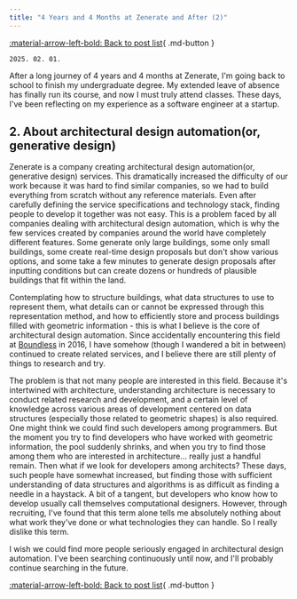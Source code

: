 ```yaml
---
title: "4 Years and 4 Months at Zenerate and After (2)"
---
```


[:material-arrow-left-bold: Back to post list](../index.md){ .md-button }

`2025. 02. 01.`

After a long journey of 4 years and 4 months at Zenerate, I'm going back to school to finish my undergraduate degree. My extended leave of absence has finally run its course, and now I must truly attend classes. These days, I've been reflecting on my experience as a software engineer at a startup.

## 2. About architectural design automation(or, generative design)

Zenerate is a company creating architectural design automation(or, generative design) services. This dramatically increased the difficulty of our work because it was hard to find similar companies, so we had to build everything from scratch without any reference materials. Even after carefully defining the service specifications and technology stack, finding people to develop it together was not easy. This is a problem faced by all companies dealing with architectural design automation, which is why the few services created by companies around the world have completely different features. Some generate only large buildings, some only small buildings, some create real-time design proposals but don't show various options, and some take a few minutes to generate design proposals after inputting conditions but can create dozens or hundreds of plausible buildings that fit within the land.

Contemplating how to structure buildings, what data structures to use to represent them, what details can or cannot be expressed through this representation method, and how to efficiently store and process buildings filled with geometric information - this is what I believe is the core of architectural design automation. Since accidentally encountering this field at [Boundless](https://www.boundless.kr/) in 2016, I have somehow (though I wandered a bit in between) continued to create related services, and I believe there are still plenty of things to research and try.

The problem is that not many people are interested in this field. Because it's intertwined with architecture, understanding architecture is necessary to conduct related research and development, and a certain level of knowledge across various areas of development centered on data structures (especially those related to geometric shapes) is also required. One might think we could find such developers among programmers. But the moment you try to find developers who have worked with geometric information, the pool suddenly shrinks, and when you try to find those among them who are interested in architecture... really just a handful remain. Then what if we look for developers among architects? These days, such people have somewhat increased, but finding those with sufficient understanding of data structures and algorithms is as difficult as finding a needle in a haystack. A bit of a tangent, but developers who know how to develop usually call themselves computational designers. However, through recruiting, I've found that this term alone tells me absolutely nothing about what work they've done or what technologies they can handle. So I really dislike this term.

I wish we could find more people seriously engaged in architectural design automation. I've been searching continuously until now, and I'll probably continue searching in the future.

[:material-arrow-left-bold: Back to post list](../index.md){ .md-button }
